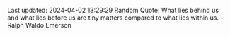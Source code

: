 Last updated: 2024-04-02 13:29:29
Random Quote: What lies behind us and what lies before us are tiny matters compared to what lies within us. - Ralph Waldo Emerson